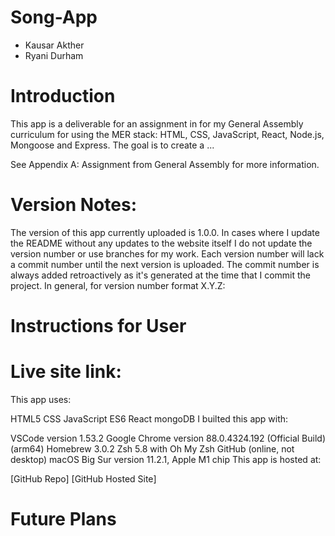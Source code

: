 # Song-App

- Kausar Akther 
- Ryani Durham

# Introduction
This app is a deliverable for an assignment in for my General Assembly curriculum for using the MER stack: HTML, CSS, JavaScript, React, Node.js, Mongoose and Express. The goal is to create a ...

See Appendix A: Assignment from General Assembly for more information.

# Version Notes:
The version of this app currently uploaded is 1.0.0. In cases where I update the README without any updates to the website itself I do not update the version number or use branches for my work. Each version number will lack a commit number until the next version is uploaded. The commit number is always added retroactively as it's generated at the time that I commit the project. In general, for version number format X.Y.Z:

# Instructions for User


# Live site link:

This app uses:

HTML5
CSS
JavaScript ES6
React
mongoDB
I builted this app with:

VSCode version 1.53.2 Google Chrome version 88.0.4324.192 (Official Build) (arm64) Homebrew 3.0.2 Zsh 5.8 with Oh My Zsh GitHub (online, not desktop) macOS Big Sur version 11.2.1, Apple M1 chip This app is hosted at:

[GitHub Repo] [GitHub Hosted Site]

# Future Plans
